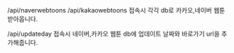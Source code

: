 /api/naverwebtoons
/api/kakaowebtoons
접속시 각각 db로 카카오,네이버 웹툰 받아옵니다.

/api/updateday
접속시 네이버,카카오 웹툰 db에 업데이트 날짜와 바로가기 url을 추가해줍니다.
